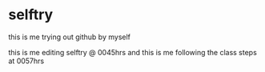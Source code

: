 # selftry
this is me trying out github by myself 

this is me editing selftry @ 0045hrs
and this is me following the class steps at 0057hrs 